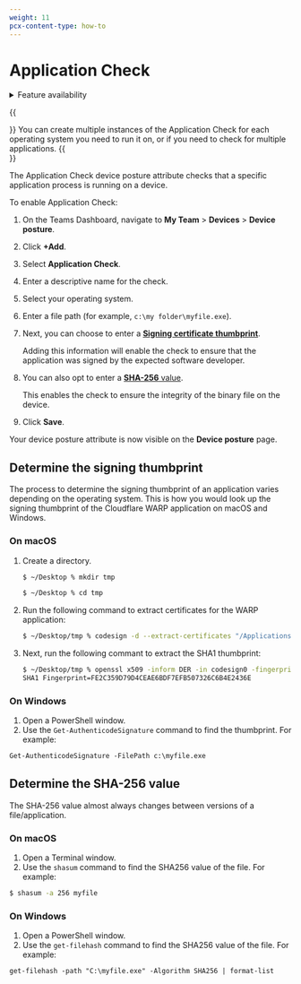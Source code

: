 ```yaml
---
weight: 11
pcx-content-type: how-to
---
```


# Application Check

<details>
<summary>Feature availability</summary>
<div>

| Operating Systems     | [WARP mode required](/connections/connect-devices/warp#warp-client-modes) | [Teams plans](https://www.cloudflare.com/teams-pricing/) |
| --------------------- | ------------------------------------------------------------------------- | -------------------------------------------------------- |
| macOS, Windows, Linux | WARP with Gateway                                                         | All plans                                                |

</div>
</details>

{{<Aside type="note">}}
You can create multiple instances of the Application Check for each operating system you need to run it on, or if you need to check for multiple applications.
{{</Aside>}}

The Application Check device posture attribute checks that a specific application process is running on a device.

To enable Application Check:

1. On the Teams Dashboard, navigate to **My Team** > **Devices** > **Device posture**.
1. Click **+Add**.
1. Select **Application Check**.
1. Enter a descriptive name for the check.
1. Select your operating system.
1. Enter a file path (for example, `c:\my folder\myfile.exe`).
1. Next, you can choose to enter a [**Signing certificate thumbprint**](#determine-the-signing-thumbprint).

   Adding this information will enable the check to ensure that the application was signed by the expected software developer.

1. You can also opt to enter a [**SHA-256** value](#determine-the-sha-256-value).

   This enables the check to ensure the integrity of the binary file on the device.

1. Click **Save**.

Your device posture attribute is now visible on the **Device posture** page.

## Determine the signing thumbprint

The process to determine the signing thumbprint of an application varies depending on the operating system. This is how you would look up the signing thumbprint of the Cloudflare WARP application on macOS and Windows.

### On macOS

1. Create a directory.

   ```sh
   $ ~/Desktop % mkdir tmp

   $ ~/Desktop % cd tmp
   ```

1. Run the following command to extract certificates for the WARP application:

   ```sh
   $ ~/Desktop/tmp % codesign -d --extract-certificates "/Applications/Cloudflare WARP.app/Contents/Resources/CloudflareWARP" Executable=/Applications/Cloudflare WARP.app/Contents/Resources/CloudflareWARP
   ```

1. Next, run the following commant to extract the SHA1 thumbprint:

   ```sh
   $ ~/Desktop/tmp % openssl x509 -inform DER -in codesign0 -fingerprint -sha1 -noout | tr -d :
   SHA1 Fingerprint=FE2C359D79D4CEAE6BDF7EFB507326C6B4E2436E
   ```

### On Windows

1. Open a PowerShell window.
1. Use the `Get-AuthenticodeSignature` command to find the thumbprint. For example:

```txt
Get-AuthenticodeSignature -FilePath c:\myfile.exe
```

## Determine the SHA-256 value

The SHA-256 value almost always changes between versions of a file/application.

### On macOS

1. Open a Terminal window.
1. Use the `shasum` command to find the SHA256 value of the file. For example:

```sh
$ shasum -a 256 myfile
```

### On Windows

1. Open a PowerShell window.
1. Use the `get-filehash` command to find the SHA256 value of the file. For example:

```txt
get-filehash -path "C:\myfile.exe" -Algorithm SHA256 | format-list
```
